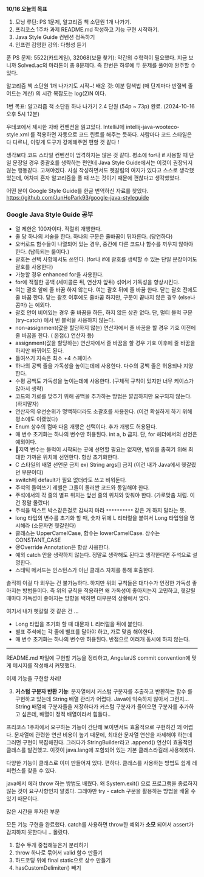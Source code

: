 **10/16 오늘의 목표**
1. 모닝 루틴: PS 1문제, 알고리즘 책 소단원 1개 나가기.
2. 프리코스 1주차 과제 README.md 작성하고 기능 구현 시작하기.
3. Java Style Guide 컨벤션 정독하기
4. 인프런 김영한 강의: 다형성 듣기




푼 PS 문제: 5522(카드게임), 32068(보물 찾기): 약간의 수학력이 필요했다.
지금 보니까 Solved.ac의 마라톤이 총 8문제다. 즉 한번은 하루에 두 문제를 풀어야 완주할 수 있다.

알고리즘 책 소단원 1개 나가기도 시작~!
배운 것: 이분 탐색법 (매 단계마다 반절씩 줄어드는 계산) 의 시간 복잡도는 log(2)N 이다.

1번 목표: 알고리즘 책 소단원 하나 나가기 2.4 단원 (54p ~ 73p) 완료. (2024-10-16 오후 5시 12분)

우테코에서 제시한 자바 컨벤션을 읽고있다.
IntelliJ에 intellij-java-wooteco-style.xml 를 적용하면 자동으로 코드 린트를 해주는 듯하다.
사람마다 코드 스타일은 다 다르니, 이렇게 도구가 강제해주면 편할 것 같다 !

생각보다 코드 스타일 컨벤션이 엄격하지는 않은 것 같다.
평소에 for나 if 사용할 때 단일 문장일 경우 중괄호를 생략하는 편인데 Java Style Guide에서는 이것이 권장되지 않는 행동같다. 고쳐야겠다. 사실 작성하면서도 헷갈림의 여지가 있다고 스스로 생각했었는데, 어차피 혼자 알고리즘을 풀 때 쓰는 것이기 때문에 괜찮다고 생각했었다.

어떤 분이 Google Style Guide를 한글 번역하신 자료를 찾았다.
https://github.com/JunHoPark93/google-java-styleguide


### Google Java Style Guide 공부
- 열 제한은 100자이다. 적절히 개행한다.
- 줄 당 하나의 서술을 한다. 하나의 구문은 줄바꿈이 뒤따른다. (당연하다)
- 오버로드 함수들이 나열되어 있는 경우, 중간에 다른 코드나 함수를 끼우지 않아야 한다. (납득되는 룰이다.)
- 괄호는 선택 사항에서도 쓰인다. (for나 if에 괄호를 생략할 수 있는 단일 문장이어도 괄호를 사용한다)
- 가능할 경우 enhanced for을 사용한다.
- for에 적절한 공백 (세미콜론 뒤, 연산자 앞뒤) 섞어서 가독성을 향상시킨다.
- 여는 괄호 앞에 줄 바꿈 하지 않는다. 여는 괄호 뒤에 줄 바꿈 한다. 닫는 괄호 전에도 줄 바꿈 한다. 닫는 괄호 이후에도 줄바꿈 하지만, 구문이 끝나지 않은 경우 (else나 콤마) 는 예외다. 
- 괄호 안이 비어있는 경우 줄 바꿈을 하든, 하지 않든 상관 없다. 단, 멀티 블럭 구문(try-catch) 에서 빈 블럭을 사용하지 않는다.
- non-assignment(값을 할당하지 않는) 연산자에서 줄 바꿈을 할 경우 기호 이전에 줄 바꿈을 한다. ( 온점(.) 연산자 등)
- assignment(값을 할당하는) 연산자에서 줄 바꿈을 할 경우 기호 이후에 줄 바꿈을 하지만 바뀌어도 된다.
- 들여쓰기 지속은 최소 +4 스페이스
- 하나의 공백 줄을 가독성을 높이는데에 사용한다. 다수의 공백 줄은 허용되나 지양한다.
- 수평 공백도 가독성을 높이는데에 사용한다. (구체적 규칙이 있지만 너무 케이스가 많아서 생략)
- 코드의 가로를 맞추기 위해 공백을 추가하는 방법은 깔끔하지만 요구되지 않는다. (하지말자)
- 연산자의 우선순위가 명백하더라도 소괄호를 사용한다. (이건 확실하게 하기 위해 평소에도 이랬었다)
- Enum 상수의 컴마 다음 개행은 선택이다. 추가 개행도 허용된다.
- 매 변수 초기화는 하나의 변수만 허용된다. int a, b 금지. 단, for 헤더에서의 선언은 예외이다.
- 지역 변수는 블럭이 시작되는 곳에 선언할 필요는 없지만, 범위를 좁히기 위해 최대한 가까운 위치에 선언한다. 항상 초기화한다.
- C 스타일의 배열 선언문 금지 ex) String args\[\] 금지     (이건 내가 Java에서 헷갈렸던 부분이다)
- switch에 default가 필요 없더라도 쓰고 비워둔다.
- 주석의 들여쓰기 레벨은 그들이 둘러싼 코드와 동일해야 한다.
- 주석에서의 각 줄의 별표 위치는 앞선 줄의 위치와 맞춰야 한다. (가로맞춤 처럼. 이건 정말 몰랐다)
- 주석을 텍스트 박스같은걸로 감싸지 마라 ``**********``  같은 거 하지 말라는 뜻. 
- long 타입의 변수를 초기화 할 때, 숫자 뒤에 L 리터럴을 붙여서 Long 타입임을 명시해라 (소문자면 헷갈린다)
- 클래스는 UpperCamelCase, 함수는 lowerCamelCase. 상수는 CONSTANT_CASE
- @Override Annotation은 항상 사용한다.
- 예외 catch 안을 생략하지 않는다. 정말로 생략해도 된다고 생각한다면 주석으로 설명한다.
- 스태틱 메서드는 인스턴스가 아닌 클래스 자체를 통해 호출한다.


솔직히 이걸 다 외우는 건 불가능하다.
하지만 위의 규칙들은 대다수가 인정한 가독성 좋아지는 방법들이다.
즉 위의 규칙을 적용하면 왜 가독성이 좋아지는지 고민하고, 헷갈릴때마다 가독성이 좋아지는 방향을 택하면 대부분의 상황에서 맞다.


여기서 내가 헷갈릴 것 같은 건 ...
- Long 타입을 초기화 할 때 대문자 L 리터럴을 뒤에 붙인다.
- 별표 주석에는 각 줄에 별표를 달아야 하고, 가로 맞춤 해야한다.
- 매 변수 초기화는 하나의 변수만 허용된다. 반점으로 여러개 동시에 하지 않는다.


- - -

README.md 파일에 구현할 기능을 정리하고, AngularJS commit convention에 맞게 메시지를 작성해서 커밋했다.

이제 기능을 구현할 차례!


3. **커스텀 구분자 반환 기능**: 문자열에서 커스텀 구분자를 추출하고 반환하는 함수 를 구현하고 있는데
String 배열 관리가 어렵다. Java에 익숙하지 않아서 그런지... String 배열에 구분자들을 저장하다가 커스텀 구분자가 들어오면 구분자를 추가하고 싶은데, 배열이 정적 배열이라서 힘들다.. 



프리코스 1주차에서 요구하는 기능이 간단해 보이면서도 효율적으로 구현하긴 꽤 어렵다.
문자열에 관련한 연산 비용이 높기 때문에, 최대한 문자열 연산을 자제해야 하는데 그러면 구현이 복잡해진다.
그러다가 StringBuilder라고 .append() 연산이 효율적인 클래스를 발견했고. 이것이 java.lang에 포함되어 있는 기본 클래스라길래 사용해봤다.

다양한 기능이 클래스로 이미 만들어져 있다. 편하다. 클래스를 사용하는 방법도 쉽게 레퍼런스를 찾을 수 있다.

java에서 에러 throw 하는 방법도 배웠다.
왜 System.exit() 으로 프로그램을 종료하지 않는 것이 요구사항인지 알겠다. 그래야만 try - catch 구문을 활용하는 방법을 배울 수 있기 때문이다.

많은 시간을 투자한 부분


모든 기능 구현을 완료했다.
catch를 사용하면 throw한 예외가 **소모** 되어서 assert가 감지하지 못한다니 .. 몰랐다.

1. 함수 두개 중첩해놓은거 분리하기
2. throw 하나로 묶어서 valid 함수 만들기
3. 하드코딩 위에 final static으로 상수 만들기
4. hasCustomDelimiter() 빼기